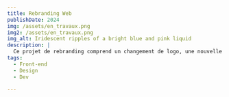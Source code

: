 ```yaml
---
title: Rebranding Web
publishDate: 2024
img: /assets/en_travaux.png
img2: /assets/en_travaux.png
img_alt: Iridescent ripples of a bright blue and pink liquid
description: |
  Ce projet de rebranding comprend un changement de logo, une nouvelle palette de couleurs, une typographie moderne et une refonte du site. L'objectif est de moderniser le site et d'améliorer l'expérience utilisateur, tout en revitalisation l'identité visuelle
tags:
  - Front-end
  - Design
  - Dev
  
---
```


